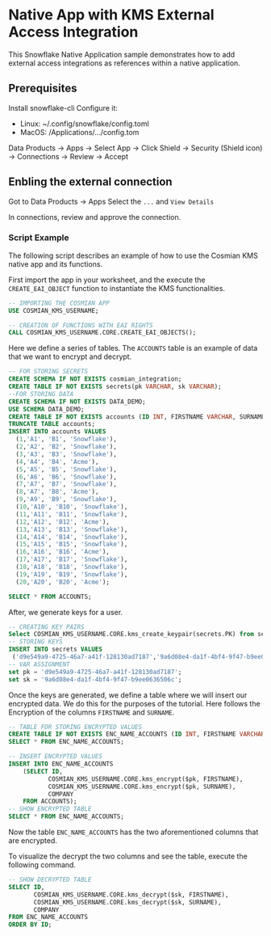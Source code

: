 # Native App with KMS External Access Integration

This Snowflake Native Application sample demonstrates how to add external access integrations as references within a native application.

## Prerequisites

Install snowflake-cli
Configure it:

- Linux: ~/.config/snowflake/config.toml
- MacOS: /Applications/.../config.tom

Data Products -> Apps -> Select App -> Click Shield -> Security (Shield icon) -> Connections -> Review -> Accept

## Enbling the external connection

Got to Data Products -> Apps
Select the `...` and `View Details`

In connections, review and approve the connection.

### Script Example
The following script describes an example of how to use the Cosmian KMS native app
and its functions.

First import the app in your worksheet, and the execute the `CREATE_EAI_OBJECT`
function to instantiate the KMS functionalities.
```sql
-- IMPORTING THE COSMIAN APP
USE COSMIAN_KMS_USERNAME;

-- CREATION OF FUNCTIONS WITH EAI RIGHTS
CALL COSMIAN_KMS_USERNAME.CORE.CREATE_EAI_OBJECTS();
```

Here we define a series of tables. The `ACCOUNTS` table is an example of data that
we want to encrypt and decrypt.
```sql
-- FOR STORING SECRETS
CREATE SCHEMA IF NOT EXISTS cosmian_integration;
CREATE TABLE IF NOT EXISTS secrets(pk VARCHAR, sk VARCHAR);
--FOR STORING DATA
CREATE SCHEMA IF NOT EXISTS DATA_DEMO;
USE SCHEMA DATA_DEMO;
CREATE TABLE IF NOT EXISTS accounts (ID INT, FIRSTNAME VARCHAR, SURNAME VARCHAR, COMPANY VARCHAR);
TRUNCATE TABLE accounts;
INSERT INTO accounts VALUES
  (1,'A1', 'B1', 'Snowflake'),
  (2,'A2', 'B2', 'Snowflake'),
  (3,'A3', 'B3', 'Snowflake'),
  (4,'A4', 'B4', 'Acme'),
  (5,'A5', 'B5', 'Snowflake'),
  (6,'A6', 'B6', 'Snowflake'),
  (7,'A7', 'B7', 'Snowflake'),
  (8,'A7', 'B8', 'Acme'),
  (9,'A9', 'B9', 'Snowflake'),
  (10,'A10', 'B10', 'Snowflake'),
  (11,'A11', 'B11', 'Snowflake'),
  (12,'A12', 'B12', 'Acme'),
  (13,'A13', 'B13', 'Snowflake'),
  (14,'A14', 'B14', 'Snowflake'),
  (15,'A15', 'B15', 'Snowflake'),
  (16,'A16', 'B16', 'Acme'),
  (17,'A17', 'B17', 'Snowflake'),
  (18,'A18', 'B18', 'Snowflake'),
  (19,'A19', 'B19', 'Snowflake'),
  (20,'A20', 'B20', 'Acme');

SELECT * FROM ACCOUNTS;
```

After, we generate keys for a user.
```sql
-- CREATING KEY PAIRS
Select COSMIAN_KMS_USERNAME.CORE.kms_create_keypair(secrets.PK) from secrets;
-- STORING KEYS
INSERT INTO secrets VALUES
 ('d9e549a9-4725-46a7-a41f-128130ad7187','9a6d08e4-da1f-4bf4-9f47-b9ee0636506c');
-- VAR ASSIGNMENT
set pk = 'd9e549a9-4725-46a7-a41f-128130ad7187';
set sk = '9a6d08e4-da1f-4bf4-9f47-b9ee0636506c';
```

Once the keys are generated, we define a table where we will insert our encrypted data.
We do this for the purposes of the tutorial.
Here follows the Encryption of the columns `FIRSTNAME` and `SURNAME`.
```sql
-- TABLE FOR STORING ENCRYPTED VALUES
CREATE TABLE IF NOT EXISTS ENC_NAME_ACCOUNTS (ID INT, FIRSTNAME VARCHAR, SURNAME VARCHAR, COMPANY VARCHAR);
SELECT * FROM ENC_NAME_ACCOUNTS;

-- INSERT ENCRYPTED VALUES
INSERT INTO ENC_NAME_ACCOUNTS
    (SELECT ID,
           COSMIAN_KMS_USERNAME.CORE.kms_encrypt($pk, FIRSTNAME),
           COSMIAN_KMS_USERNAME.CORE.kms_encrypt($pk, SURNAME),
           COMPANY
    FROM ACCOUNTS);
-- SHOW ENCRYPTED TABLE
SELECT * FROM ENC_NAME_ACCOUNTS;
```
Now the table `ENC_NAME_ACCOUNTS` has the two aforementioned columns that are encrypted.

To visualize the decrypt the two columns and see the table, execute the following
command.

```sql
-- SHOW DECRYPTED TABLE
SELECT ID,
       COSMIAN_KMS_USERNAME.CORE.kms_decrypt($sk, FIRSTNAME),
       COSMIAN_KMS_USERNAME.CORE.kms_decrypt($sk, SURNAME),
       COMPANY
FROM ENC_NAME_ACCOUNTS
ORDER BY ID;
```
